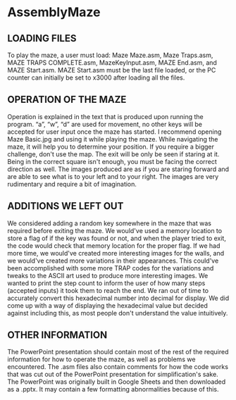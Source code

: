# AssemblyMaze

## LOADING FILES

To play the maze, a user must load: Maze Maze.asm, Maze Traps.asm, MAZE TRAPS COMPLETE.asm, MazeKeyInput.asm, MAZE End.asm, and MAZE Start.asm.
MAZE Start.asm must be the last file loaded, or the PC counter can initially be set to x3000 after loading all the files.

## OPERATION OF THE MAZE

Operation is explained in the text that is produced upon running the program.
“a”, “w”, “d” are used for movement, no other keys will be accepted for user input once the maze has started.
I recommend opening Maze Basic.jpg and using it while playing the maze. While navigating the maze, it will help you to determine your position. If you require a bigger challenge, don't use the map.
The exit will be only be seen if staring at it. Being in the correct square isn't enough, you must be facing the correct direction as well.
The images produced are as if you are staring forward and are able to see what is to your left and to your right. The images are very rudimentary and require a bit of imagination.

## ADDITIONS WE LEFT OUT

We considered adding a random key somewhere in the maze that was required before exiting the maze. We would've used a memory location to store a flag of if the key was found or not, and when the player tried to exit, the code would check that memory location for the proper flag.
If we had more time, we would've created more interesting images for the walls, and we would've created more variations in their appearances. This could've been accomplished with some more TRAP codes for the variations and tweaks to the ASCII art used to produce more interesting images.
We wanted to print the step count to inform the user of how many steps (accepted inputs) it took them to reach the end. We ran out of time to accurately convert this hexadecimal number into decimal for display. We did come up with a way of displaying the hexadecimal value but decided against including this, as most people don't understand the value intuitively.

## OTHER INFORMATION

The PowerPoint presentation should contain most of the rest of the required information for how to operate the maze, as well as problems we encountered.
The .asm files also contain comments for how the code works that was cut out of the PowerPoint presentation for simplification's sake.
The PowerPoint was originally built in Google Sheets and then downloaded as a .pptx. It may contain a few formatting abnormalities because of this.
